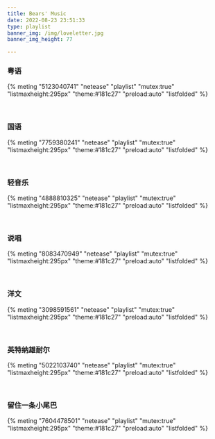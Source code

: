 ```yaml
---
title: Bears' Music
date: 2022-08-23 23:51:33
type: playlist
banner_img: /img/loveletter.jpg
banner_img_height: 77

---
```


### 粤语

{% meting "5123040741" "netease" "playlist" "mutex:true" "listmaxheight:295px" "theme:#181c27" "preload:auto" "listfolded" %}

<br>

### 国语

{% meting "7759380241" "netease" "playlist" "mutex:true" "listmaxheight:295px" "theme:#181c27" "preload:auto" "listfolded" %}

<br>

### 轻音乐

{% meting "4888810325" "netease" "playlist" "mutex:true" "listmaxheight:295px" "theme:#181c27" "preload:auto" "listfolded" %}

<br>

### 说唱

{% meting "8083470949" "netease" "playlist" "mutex:true" "listmaxheight:295px" "theme:#181c27" "preload:auto" "listfolded" %}

<br>

### 洋文

{% meting "3098591561" "netease" "playlist" "mutex:true" "listmaxheight:295px" "theme:#181c27" "preload:auto" "listfolded" %}

<br>

### 英特纳雄耐尔

{% meting "5022103740" "netease" "playlist" "mutex:true" "listmaxheight:295px" "theme:#181c27" "preload:auto" "listfolded" %}

<br>

### 留住一条小尾巴

{% meting "7604478501" "netease" "playlist" "mutex:true" "listmaxheight:295px" "theme:#181c27" "preload:auto" "listfolded" %}

<br>
